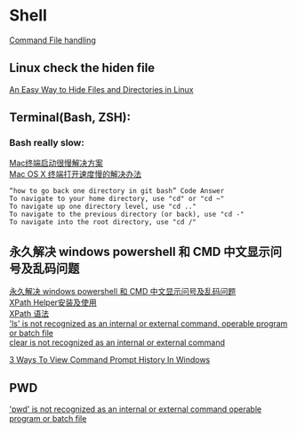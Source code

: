 # Shell

[Command File handling](https://github.com/GlennOu66304/CS-RESOURS-CENTER/blob/master/Linux_Usage.md)   

## Linux check the hiden file
[An Easy Way to Hide Files and Directories in Linux](https://www.tecmint.com/hide-files-and-directories-in-linux/)  

## Terminal(Bash, ZSH):

### Bash really slow:
[Mac终端启动很慢解决方案](https://blog.csdn.net/Bobby_world/article/details/79673790)   
[Mac OS X 终端打开速度慢的解决办法](https://huacnlee.com/blog/make-terminal-open-fast-in-mac-osx/)  
```
“how to go back one directory in git bash” Code Answer
To navigate to your home directory, use "cd" or "cd ~"
To navigate up one directory level, use "cd .."
To navigate to the previous directory (or back), use "cd -"
To navigate into the root directory, use "cd /"
```
## 永久解决 windows powershell 和 CMD 中文显示问号及乱码问题
[永久解决 windows powershell 和 CMD 中文显示问号及乱码问题](https://cloud.tencent.com/developer/article/1835811)   
[XPath Helper安装及使用](https://blog.csdn.net/heartbeat196/article/details/113790232)    
[XPath 语法](https://www.w3school.com.cn/xpath/xpath_syntax.asp)     
['ls' is not recognized as an internal or external command, operable program or batch file](https://stackoverflow.com/questions/49032646/ls-is-not-recognized-as-an-internal-or-external-command-operable-program-or-b)     
[clear is not recognized as an internal or external command](https://stackoverflow.com/questions/29702053/clear-is-not-recognized-as-an-internal-or-external-command)   

[3 Ways To View Command Prompt History In Windows](https://www.itechtics.com/view-command-prompt-history-windows/) 

## PWD 

['pwd' is not recognized as an internal or external command operable program or batch file ](https://stackoverflow.com/questions/46638604/pwd-is-not-recognized-as-an-internal-or-external-command-operable-program-or-b) 
